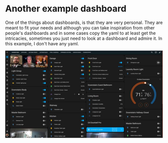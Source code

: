 # Another example dashboard

One of the things about dashboards, is that they are very personal. They are meant to fit your needs and although you can take inspiration from other people's dashboards and in some cases copy the yaml to at least get the intricacies, sometimes you just need to look at a dashboard and admire it. In this example, I don't have any yaml.

![Dashboard](dashboard-2.jpg)